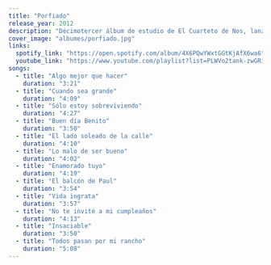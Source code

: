 ```yaml
---
title: "Porfiado"
release_year: 2012
description: "Décimotercer álbum de estudio de El Cuarteto de Nos, lanzado el 25 de abril de 2012 bajo el sello Warner Music Argentina. Producido por Juan Campodónico, este disco marcó un punto de inflexión en la carrera de la banda, con letras más introspectivas y un sonido más electrónico. Incluye éxitos como 'Cuando sea grande' y 'Buen día Benito'."
cover_image: "albumes/porfiado.jpg"
links:
  spotify_link: "https://open.spotify.com/album/4X6PQwYWxtGGtKjAfX6wa6"
  youtube_link: "https://www.youtube.com/playlist?list=PLWVo2tank-zwGRibEJD8nyStR5_FeCR5U"
songs:
  - title: "Algo mejor que hacer"
    duration: "3:21"
  - title: "Cuando sea grande"
    duration: "4:09"
  - title: "Sólo estoy sobreviviendo"
    duration: "4:27"
  - title: "Buen día Benito"
    duration: "3:50"
  - title: "El lado soleado de la calle"
    duration: "4:10"
  - title: "Lo malo de ser bueno"
    duration: "4:02"
  - title: "Enamorado tuyo"
    duration: "4:19"
  - title: "El balcón de Paul"
    duration: "3:54"
  - title: "Vida ingrata"
    duration: "3:57"
  - title: "No te invité a mi cumpleaños"
    duration: "4:13"
  - title: "Insaciable"
    duration: "3:50"
  - title: "Todos pasan por mi rancho"
    duration: "5:08"
---
```

